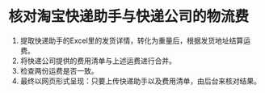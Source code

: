# 核对淘宝快递助手与快递公司的物流费
1. 提取快递助手的Excel里的发货详情，转化为重量后，根据发货地址结算运费。
2. 将快递公司提供的费用清单与上述运费进行合并。
3. 检查两份运费是否一致。
4. 最终以网页形式呈现：只要上传快递助手以及费用清单，由后台来核对结果。

